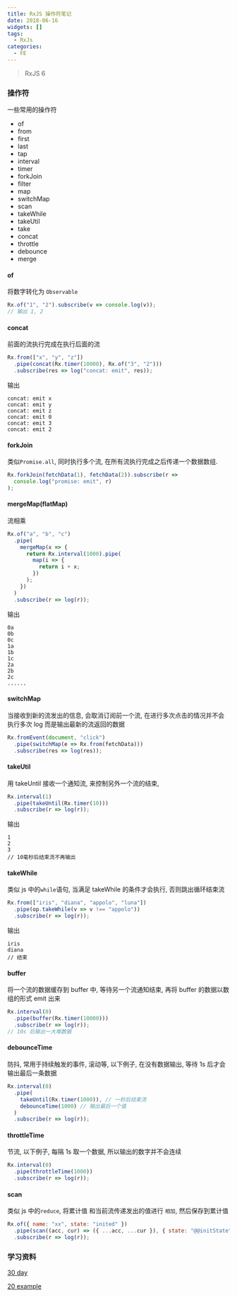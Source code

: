 ```yaml
---
title: RxJS 操作符笔记
date: 2018-06-16
widgets: []
tags:
  - RxJs
categories:
  - FE
---
```


> RxJS 6

### 操作符

一些常用的操作符

- of
- from
- first
- last
- tap
- interval
- timer
- forkJoin
- filter
- map
- switchMap
- scan
- takeWhile
- takeUtil
- take
- concat
- throttle
- debounce
- merge

#### of

将数字转化为 `Observable`

```javascript
Rx.of("1", "2").subscribe(v => console.log(v));
// 输出 1, 2
```

<!--more-->

#### concat

前面的流执行完成在执行后面的流

```javascript
Rx.from(["x", "y", "z"])
  .pipe(concat(Rx.timer(10000), Rx.of("3", "2")))
  .subscribe(res => log("concat: emit", res));
```

输出

```
concat: emit x
concat: emit y
concat: emit z
concat: emit 0
concat: emit 3
concat: emit 2
```

#### forkJoin

类似`Promise.all`, 同时执行多个流, 在所有流执行完成之后传递一个数据数组.

```javascript
Rx.forkJoin(fetchData(1), fetchData(2)).subscribe(r =>
  console.log("promise: emit", r)
);
```

#### mergeMap(flatMap)

流相乘

```javascript
Rx.of("a", "b", "c")
  .pipe(
    mergeMap(x => {
      return Rx.interval(1000).pipe(
        map(i => {
          return i + x;
        })
      );
    })
  )
  .subscribe(r => log(r));
```

输出

```
0a
0b
0c
1a
1b
1c
2a
2b
2c
......
```

#### switchMap

当接收到新的流发出的信息, 会取消订阅前一个流, 在进行多次点击的情况并不会执行多次 log 而是输出最新的流返回的数据

```javascript
Rx.fromEvent(document, "click")
  .pipe(switchMap(e => Rx.from(fetchData)))
  .subscribe(res => log(res));
```

#### takeUtil

用 takeUntil 接收一个通知流, 来控制另外一个流的结束,

```javascript
Rx.interval(1)
  .pipe(takeUntil(Rx.timer(10)))
  .subscribe(r => log(r));
```

输出

```
1
2
3
// 10毫秒后结束流不再输出
```

#### takeWhile

类似 js 中的`while`语句, 当满足 takeWhile 的条件才会执行, 否则跳出循环结束流

```javascript
Rx.from(["iris", "diana", "appolo", "luna"])
  .pipe(op.takeWhile(v => v !== "appolo"))
  .subscribe(r => log(r));
```

输出

```
iris
diana
// 结束
```

#### buffer

将一个流的数据缓存到 buffer 中, 等待另一个流通知结束, 再将 buffer 的数据以数组的形式 emit 出来

```javascript
Rx.interval(0)
  .pipe(buffer(Rx.timer(10000)))
  .subscribe(r => log(r));
// 10s 后输出一大堆数据
```

#### debounceTime

防抖, 常用于持续触发的事件, 滚动等, 以下例子, 在没有数据输出, 等待 1s 后才会输出最后一条数据

```javascript
Rx.interval(0)
  .pipe(
    takeUntil(Rx.timer(1000)), // 一秒后结束流
    debounceTime(1000) // 输出最后一个值
  )
  .subscribe(r => log(r));
```

#### throttleTime

节流, 以下例子, 每隔 1s 取一个数据, 所以输出的数字并不会连续

```javascript
Rx.interval(0)
  .pipe(throttleTime(1000))
  .subscribe(r => log(r));
```

#### scan

类似 js 中的`reduce`, 将累计值 和当前流传递发出的值进行 `相加`, 然后保存到累计值

```javascript
Rx.of({ name: "xx", state: "inited" })
  .pipe(scan((acc, cur) => ({ ...acc, ...cur }), { state: "@@initState" }))
  .subscribe(r => log(r));
```

### 学习资料

[30 day](https://jiayisheji.gitbooks.io/30-days-proficient-in-rxjs/content/chapter1.html)

[20 example](https://angularfirebase.com/lessons/rxjs-quickstart-with-20-examples/)
